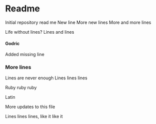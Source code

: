 # Readme

Initial repository read me
New line
More new lines
More and more lines

Life without lines?
Lines and lines

#### Godric

Added missing line

### More lines

Lines are never enough
Lines lines lines

Ruby ruby ruby

Latin


More updates to this file

Lines lines lines, like it like it
